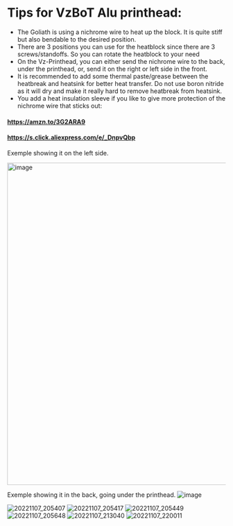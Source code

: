 # Tips for VzBoT Alu printhead:

- The Goliath is using a nichrome wire to heat up the block. It is quite stiff but also bendable to the desired position. 
- There are 3 positions you can use for the heatblock since there are 3 screws/standoffs. So you can rotate the heatblock to your need
- On the Vz-Printhead, you can either send the nichrome wire to the back, under the printhead, or, send it on the right or left side in the front.
- It is recommended to add some thermal paste/grease between the heatbreak and heatsink for better heat transfer. Do not use boron nitride as it will dry and make it really hard to remove heatbreak from heatsink.
- You add a heat insulation sleeve if you like to give more protection of the nichrome wire that sticks out:

#### https://amzn.to/3G2ARA9
#### https://s.click.aliexpress.com/e/_DnpvQbp

Exemple showing it on the left side.

<img width="743" alt="image" src="https://user-images.githubusercontent.com/37383368/207979598-9c221d43-e6eb-4917-b0f7-244a65466119.png">

Exemple showing it in the back, going under the printhead.
![image](https://user-images.githubusercontent.com/37383368/208245292-aa2bffb6-cb29-4fb6-96e3-291e09dfa14b.png)


![20221107_205407](https://user-images.githubusercontent.com/37383368/207979093-63196e0d-56f3-424a-982e-e1408709f36a.jpg)
![20221107_205417](https://user-images.githubusercontent.com/37383368/207979099-c6cb17ce-aef3-4f82-851b-9f2643172785.jpg)
![20221107_205449](https://user-images.githubusercontent.com/37383368/207979102-fba86465-7fe5-4680-8fc2-2dcbefa9aa84.jpg)
![20221107_205648](https://user-images.githubusercontent.com/37383368/207979107-f9026d3d-9ea8-4a57-a937-56f9bd4a0955.jpg)
![20221107_213040](https://user-images.githubusercontent.com/37383368/207979109-92774b52-75a1-4881-99ba-b982ff06326d.jpg)
![20221107_220011](https://user-images.githubusercontent.com/37383368/207979116-aab0bb29-bc96-4824-a3e9-ac4392a51665.jpg)
